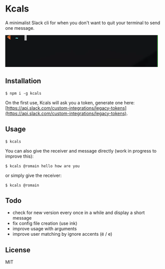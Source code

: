 # Kcals

A minimalist Slack cli for when you don't want to quit your terminal to send one message.

![Kcals](https://raw.githubusercontent.com/romainberger/kcals/master/kcals.gif)

## Installation

```shell
$ npm i -g kcals
```

On the first use, Kcals will ask you a token, generate one here: [https://api.slack.com/custom-integrations/legacy-tokens](https://api.slack.com/custom-integrations/legacy-tokens).

## Usage

```shell
$ kcals
```

You can also give the receiver and message directly (work in progress to improve this):

```shell
$ kcals @romain hello how are you
```

or simply give the receiver:

```shell
$ kcals @romain
```

## Todo

- check for new version every once in a while and display a short message
- fix config file creation (use ink)
- improve usage with arguments
- improve user matching by ignore accents (é / e)

## License

MIT
